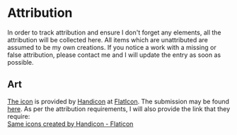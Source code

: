 ﻿# Attribution

In order to track attribution and ensure I don't forget any elements, all the attribution will be collected here.  All items which are unattributed are assumed to be my own creations.  If you notice a work with a missing or false attribution, please contact me and I will update the entry as soon as possible.

## Art
[The icon](Assets/CourseEquivalencyDesktop.ico) is provided by [Handicon](https://www.flaticon.com/authors/handicon) at [FlatIcon](https://www.flaticon.com/). The submission may be found [here](https://www.flaticon.com/free-icon/equivalence_5519756?related_id=5519809&origin=search). As per the attribution requirements, I will also provide the link that they require:  
<a href="https://www.flaticon.com/free-icons/same" title="same icons">Same icons created by Handicon - Flaticon</a>
